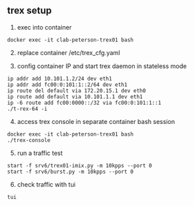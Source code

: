 ## trex setup

1. exec into container
```
docker exec -it clab-peterson-trex01 bash
```
2. replace container /etc/trex_cfg.yaml

3. config container IP and start trex daemon in stateless mode
```
ip addr add 10.101.1.2/24 dev eth1
ip addr add fc00:0:101:1::2/64 dev eth1
ip route del default via 172.20.15.1 dev eth0
ip route add default via 10.101.1.1 dev eth1
ip -6 route add fc00:0000::/32 via fc00:0:101:1::1
./t-rex-64 -i                               
```

4. access trex console in separate container bash session
```
docker exec -it clab-peterson-trex01 bash
./trex-console 
```

5. run a traffic test
```
start -f srv6/trex01-imix.py -m 10kpps --port 0
start -f srv6/burst.py -m 10kpps --port 0
```

6. check traffic with tui
```
tui
```